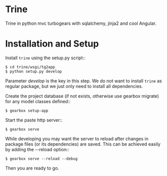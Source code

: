 Trine
=====

Trine in python mvc turbogears with sqlalchemy, jinja2 and cool Angular.

Installation and Setup
======================

Install ``trine`` using the setup.py script::

    $ cd trine/wsgi/tg2app
    $ python setup.py develop

Parameter *develop* is the key in this step. We do not want to install ``trine`` as regular package, but we just only need to install all dependencies.

Create the project database (if not exists, otherwise use gearbox migrate) for any model classes defined::

    $ gearbox setup-app


Start the paste http server::

    $ gearbox serve

While developing you may want the server to reload after changes in package files (or its dependencies) are saved. This can be achieved easily by adding the --reload option::

    $ gearbox serve --reload --debug

Then you are ready to go.
